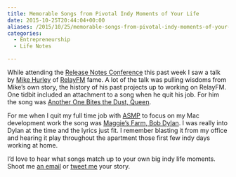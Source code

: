 ```yaml
---
title: Memorable Songs from Pivotal Indy Moments of Your Life
date: 2015-10-25T20:44:04+00:00
aliases: /2015/10/25/memorable-songs-from-pivotal-indy-moments-of-your-life/
categories:
  - Entrepreneurship
  - Life Notes

---
```

While attending the [Release Notes Conference][1] this past week I saw a talk by [Mike Hurley][2] of [RelayFM][3] fame. A lot of the talk was pulling wisdoms from Mike&#8217;s own story, the history of his past projects up to working on RelayFM. One tidbit included an attachment to a song when he quit his job. For him the song was [Another One Bites the Dust, Queen][4].

For me when I quit my full time job with [ASMP][5] to focus on my Mac development work the song was [Maggie&#8217;s Farm, Bob Dylan][6]. I was really into Dylan at the time and the lyrics just fit. I remember blasting it from my office and hearing it play throughout the apartment those first few indy days working at home.

I&#8217;d love to hear what songs match up to your own big indy life moments. Shoot me [an email][7] or [tweet me][8] your story.

 [1]: http://releasenotes.tv/conference/
 [2]: https://twitter.com/imyke
 [3]: https://www.relay.fm/
 [4]: https://www.youtube.com/watch?v=rY0WxgSXdEE
 [5]: http://asmp.org/
 [6]: https://www.youtube.com/watch?v=izcrHJcd_30
 [7]: mailto:mike@mikezornek.com
 [8]: https://jawns.club/@zorn
